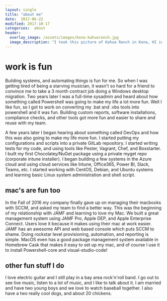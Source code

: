 ```yaml
---
layout: single
title: "about me"
date:  2017-06-22
modified: 2017-10-17
categories:  about
header:
  overlay_image: /assets/images/kona-kahuaranch.jpg
  image_description: "I took this picture of Kahua Ranch in Kona, HI in 2015 on my Nokia 929"
---
```

# work is fun
Building systems, and automating things is fun for me. So when I was getting tired of being a starving musician, it wasn't so hard for a friend to convince me to take a 3 month contract job doing a Windows desktop migration. Two years later I was a full-time sysadmin and heard about how something called Powershell was going to make my life a lot more fun. Well I like fun, so I got to work on converting my .bat and .vbs tools into powershell and it was fun. Building custom reports, software installations, compliance checks, and other tools got more fun and easier to share and reuse with my team.

A few years later I began hearing about something called DevOps and how this was also going to make my life more fun. I started putting my configurations and scripts into a private GitLab repository. I started writing tests for my code, and using tools like Pester, Vagrant, Chef, and Boxstarter. I built my first Chocolatey/NuGet package using a private myget repo (corporate intune installer). I began building a few systems in the Azure cloud and using cloud services like Intune, Office365, Power BI, Slack, Teams, etc. I started working with CentOS, Debian, and Ubuntu systems and learning basic Linux system administration and shell script. 

## mac's are fun too
In the Fall of 2016 my company finally gave up on managing their macbooks with SCCM, and asked my team to find a better way. This was the beginning of my relationship with JAMF and learning to love my Mac. We built a great management system using JAMF Pro, Apple DEP, and Apple Enterprise Connect. Users love it because it makes using their mac at work easier. JAMF has an awesome API and web based console which puts SCCM to shame. Doing rockstar level provisioning, automation, and reporting is simple. MacOS even has a good package management system available in Homebrew Cask that makes it easy to set up my mac, and of course I use it to install Powershell-core and visual-studio-code!

## other fun stuff I do
I love electric guitar and I still play in a bay area rock'n'roll band. I go out to see live music, listen to a lot of music, and I like to talk about it. I am married and have two young boys and we love to watch baseball together. I also have a two really cool dogs, and about 20 chickens.  
